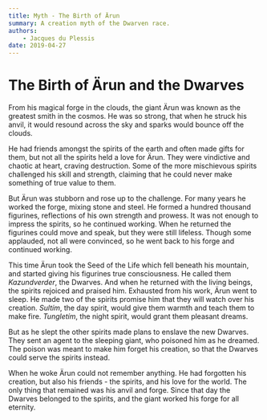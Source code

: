 ```yaml
---
title: Myth - The Birth of Ärun
summary: A creation myth of the Dwarven race.
authors:
    - Jacques du Plessis
date: 2019-04-27
---
```

# The Birth of Ärun and the Dwarves

From his magical forge in the clouds, the giant Ärun was known as the greatest smith in the cosmos.  He was so strong, that when he struck his anvil, it would resound across the sky and sparks would bounce off the clouds.

He had friends amongst the spirits of the earth and often made gifts for them, but not all the spirits held a love for Ärun.  They were vindictive and chaotic at heart, craving destruction.  Some of the more mischievous spirits challenged his skill and strength, claiming that he could never make something of true value to them.

But Ärun was stubborn and rose up to the challenge.  For many years he worked the forge, mixing stone and steel.  He formed a hundred thousand figurines, reflections of his own strength and prowess.  It was not enough to impress the spirits, so he continued working.  When he returned the figurines could move and speak, but they were still lifeless.  Though some applauded, not all were convinced, so he went back to his forge and continued working.

This time Ärun took the Seed of the Life which fell beneath his mountain, and started giving his figurines true consciousness. He called them _Kazundverder_, the Dwarves.  And when he returned with the living beings, the spirits rejoiced and praised him.  Exhausted from his work, Ärun went to sleep.  He made two of the spirits promise him that they will watch over his creation.  _Sultím_, the day spirit, would give them warmth and teach them to make fire.  _Tungletím_, the night spirit, would grant them pleasant dreams.

But as he slept the other spirits made plans to enslave the new Dwarves.  They sent an agent to the sleeping giant, who poisoned him as he dreamed.  The poison was meant to make him forget his creation, so that the Dwarves could serve the spirits instead.

When he woke Ärun could not remember anything.  He had forgotten his creation, but also his friends - the spirits, and his love for the world.  The only thing that remained was his anvil and forge.  Since that day the Dwarves belonged to the spirits, and the giant worked his forge for all eternity.